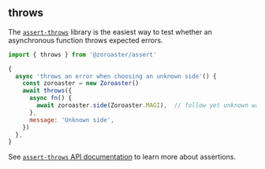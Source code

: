 ## throws

The [`assert-throws`][1] library is the easiest way to test whether an asynchronous function throws expected errors.

```js
import { throws } from '@zoroaster/assert'

{
  async 'throws an error when choosing an unknown side'() {
    const zoroaster = new Zoroaster()
    await throws({
      async fn() {
        await zoroaster.side(Zoroaster.MAGI),  // follow yet unknown way
      },
      message: 'Unknown side',
    })
  },
}
```

See [`assert-throws` API documentation][1] to learn more about assertions.

[1]: https://npmjs.org/package/assert-throws
